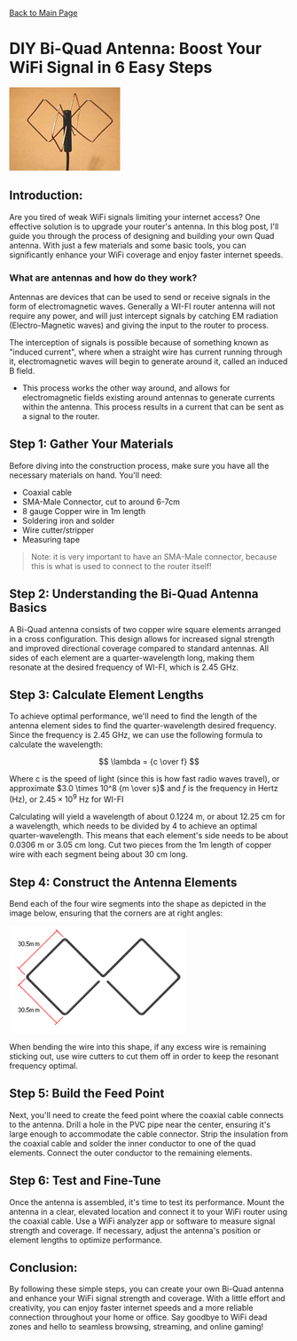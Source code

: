 [Back to Main Page](https://neatpatel.github.io/)

# DIY Bi-Quad Antenna: Boost Your WiFi Signal in 6 Easy Steps

![](https://github.com/NeatPatel/wifi-antenna/blob/main/images/bi-quad_antenna.jpg?raw=true)

## Introduction:
Are you tired of weak WiFi signals limiting your internet access? One effective solution is to upgrade your router's antenna. In this blog post, I'll guide you through the process of designing and building your own Quad antenna. With just a few materials and some basic tools, you can significantly enhance your WiFi coverage and enjoy faster internet speeds.

### What are antennas and how do they work?
Antennas are devices that can be used to send or receive signals in the form of electromagnetic waves. Generally a WI-FI router antenna will not require any power, and will just intercept signals by catching EM radiation (Electro-Magnetic waves) and giving the input to the router to process. 

The interception of signals is possible because of something known as "induced current", where when a straight wire has current running through it, electromagnetic waves will begin to generate around it, called an induced B field. 
  - This process works the other way around, and allows for electromagnetic fields existing around antennas to generate currents within the antenna. This process results in a current that can be sent as a signal to the router.

## Step 1: Gather Your Materials
Before diving into the construction process, make sure you have all the necessary materials on hand. You'll need:

- Coaxial cable
- SMA-Male Connector, cut to around 6-7cm
- 8 gauge Copper wire in 1m length
- Soldering iron and solder
- Wire cutter/stripper
- Measuring tape

> Note: it is very important to have an SMA-Male connector, because this is what is used to connect to the router itself!

## Step 2: Understanding the Bi-Quad Antenna Basics
A Bi-Quad antenna consists of two copper wire square elements arranged in a cross configuration. This design allows for increased signal strength and improved directional coverage compared to standard antennas. All sides of each element are a quarter-wavelength long, making them resonate at the desired frequency of WI-FI, which is 2.45 GHz.

## Step 3: Calculate Element Lengths

<p>
To achieve optimal performance, we'll need to find the length of the antenna element sides to find the quarter-wavelength desired frequency. Since the frequency is 2.45 GHz, we can use the following formula to calculate the wavelength:

$$ 
\lambda = {c \over f}
$$

Where c is the speed of light (since this is how fast radio waves travel), or approximate $3.0 \times 10^8 {m \over s}$ and $f$ is the frequency in Hertz (Hz), or $2.45 \times 10^9$ Hz for WI-FI

Calculating will yield a wavelength of about $0.1224$ m, or about $12.25$ cm for a wavelength, which needs to be divided by 4 to achieve an optimal quarter-wavelength. This means that each element's side needs to be about $0.0306$ m or $3.05$ cm long. Cut two pieces from the 1m length of copper wire with each segment being about 30 cm long.
</p>

## Step 4: Construct the Antenna Elements
Bend each of the four wire segments into the shape as depicted in the image below, ensuring that the corners are at right angles:

![](https://github.com/NeatPatel/wifi-antenna/blob/main/images/biquad_size.png?raw=true)

When bending the wire into this shape, if any excess wire is remaining sticking out, use wire cutters to cut them off in order to keep the resonant frequency optimal.

## Step 5: Build the Feed Point
Next, you'll need to create the feed point where the coaxial cable connects to the antenna. Drill a hole in the PVC pipe near the center, ensuring it's large enough to accommodate the cable connector. Strip the insulation from the coaxial cable and solder the inner conductor to one of the quad elements. Connect the outer conductor to the remaining elements.

## Step 6: Test and Fine-Tune
Once the antenna is assembled, it's time to test its performance. Mount the antenna in a clear, elevated location and connect it to your WiFi router using the coaxial cable. Use a WiFi analyzer app or software to measure signal strength and coverage. If necessary, adjust the antenna's position or element lengths to optimize performance.

## Conclusion:
By following these simple steps, you can create your own Bi-Quad antenna and enhance your WiFi signal strength and coverage. With a little effort and creativity, you can enjoy faster internet speeds and a more reliable connection throughout your home or office. Say goodbye to WiFi dead zones and hello to seamless browsing, streaming, and online gaming!
